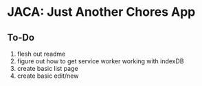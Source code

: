 # JACA: Just Another Chores App

## To-Do
1. flesh out readme
1. figure out how to get service worker working with indexDB
1. create basic list page
1. create basic edit/new
